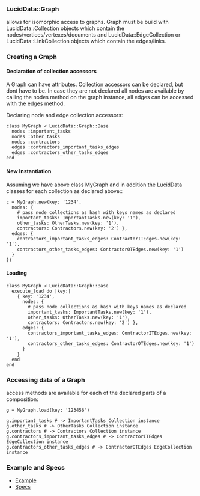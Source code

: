 ### LucidData::Graph

allows for isomorphic access to graphs.
Graph must be build with LucidData::Collection objects which contain the nodes/vertices/vertexes/documents and
LucidData::EdgeCollection or LucidData::LinkCollection objects which contain the edges/links.

### Creating a Graph

#### Declaration of collection accessors
A Graph can have attributes.
Collection accessors can be declared, but dont have to be.
In case they are not declared all nodes are available by calling the nodes method on the graph instance, 
all edges can be accessed with the edges method.

Declaring node and edge collection accessors:
```
class MyGraph < LucidData::Graph::Base
  nodes :important_tasks
  nodes :other_tasks
  nodes :contractors
  edges :contractors_important_tasks_edges
  edges :contractors_other_tasks_edges
end
```

#### New Instantiation
Assuming we have above class MyGraph and in addition the LucidData classes for each collection as declared above::
```
c = MyGraph.new(key: '1234',
  nodes: {
    # pass node collections as hash with keys names as declared
    important_tasks: ImportantTasks.new(key: '1'),
    other_tasks: OtherTasks.new(key: '1'),
    contractors: Contractors.new(key: '2') },
  edges: {
    contractors_important_tasks_edges: ContractorITEdges.new(key: '1'),
    contractors_other_tasks_edges: ContractorOTEdges.new(key: '1')
  } 
})
```

#### Loading
```
class MyGraph < LucidData::Graph::Base
  execute_load do |key:|
    { key: '1234',
      nodes: {
        # pass node collections as hash with keys names as declared
        important_tasks: ImportantTasks.new(key: '1'),
        other_tasks: OtherTasks.new(key: '1'),
        contractors: Contractors.new(key: '2') },
      edges: {
        contractors_important_tasks_edges: ContractorITEdges.new(key: '1'),
        contractors_other_tasks_edges: ContractorOTEdges.new(key: '1')
      } 
    }
  end
end
```

### Accessing data of a Graph
access methods are available for each of the declared parts of a composition:

```
g = MyGraph.load(key: '123456')

g.important_tasks # -> ImportantTasks Collection instance
g.other_tasks # -> OtherTasks Collection instance
g.contractors # -> Contractors Collection instance
g.contractors_important_tasks_edges # -> ContractorITEdges EdgeCollection instance
g.contractors_other_tasks_edges # -> ContractorOTEdges EdgeCollection instance
```

### Example and Specs
- [Example](https://github.com/isomorfeus/isomorfeus-project/blob/master/ruby/isomorfeus-data/test_app_files/isomorfeus/data/simple_graph.rb)
- [Specs](https://github.com/isomorfeus/isomorfeus-project/blob/master/ruby/isomorfeus-data/test_app_files/spec/data_graph_spec.rb)
